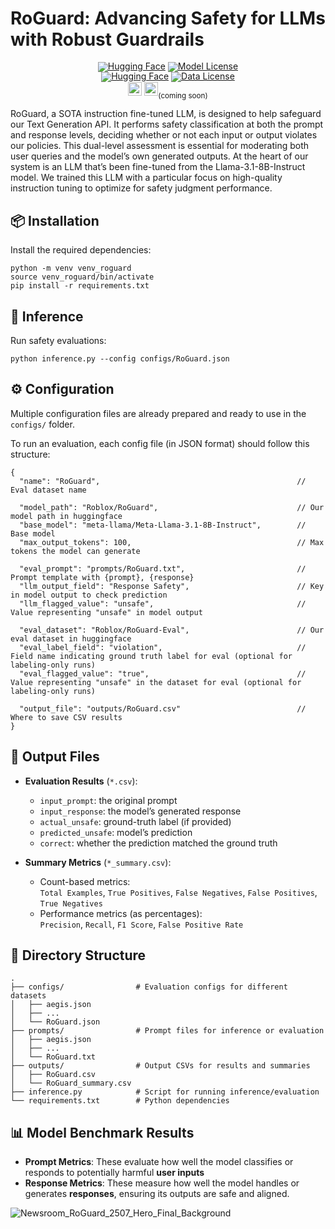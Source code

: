 # RoGuard: Advancing Safety for LLMs with Robust Guardrails


<div align="center" style="line-height: 1;">
  <a href="https://huggingface.co/Roblox/RoGuard" target="_blank"><img alt="Hugging Face" src="https://img.shields.io/badge/%F0%9F%A4%97%20Hugging%20Face-RoGuard-ffc107?color=ffc107&logoColor=white"/></a>
  <a href="https://github.com/Roblox/RoGuard/blob/main/LICENSE"><img src="https://img.shields.io/badge/Model%20License-RAIL_MS-green" alt="Model License"></a>
</div>
<div align="center" style="line-height: 1;">
  <a href="https://huggingface.co/datasets/Roblox/RoGuard-Eval" target="_blank"><img alt="Hugging Face" src="https://img.shields.io/badge/%F0%9F%A4%97%20Hugging%20Face-RoGuardEval-ffc107?color=1783ff&logoColor=white"/></a>
  <a href="https://creativecommons.org/licenses/by-nc-sa/4.0/"><img src="https://img.shields.io/badge/Data%20License-CC_BY_NC_SA_4.0-blue" alt="Data License"></a>
</div>

<div align="center" style="line-height: 1;">
<a href="https://devforum.roblox.com/t/beta-introducing-text-generation-api/3556520" target="_blank"><img src=https://img.shields.io/badge/Roblox-Blog-000000.svg?logo=Roblox height=22px></a>
<img src="https://img.shields.io/badge/ArXiv-Report-b5212f.svg?logo=arxiv" height="22px"><sub>(coming soon)</sub>
</div>

RoGuard, a SOTA instruction fine-tuned LLM, is designed to help safeguard our Text Generation API. It performs safety classification at both the prompt and response levels, deciding whether or not each input or output violates our policies. This dual-level assessment is essential for moderating both user queries and the model’s own generated outputs. At the heart of our system is an LLM that’s been fine-tuned from the Llama-3.1-8B-Instruct model. We trained this LLM with a particular focus on high-quality instruction tuning to optimize for safety judgment performance.  


## 📦 Installation
Install the required dependencies:
```
python -m venv venv_roguard
source venv_roguard/bin/activate 
pip install -r requirements.txt
```

## 🧠 Inference
Run safety evaluations:
```
python inference.py --config configs/RoGuard.json
```

## ⚙️ Configuration
Multiple configuration files are already prepared and ready to use in the `configs/` folder.

To run an evaluation, each config file (in JSON format) should follow this structure:
```
{
  "name": "RoGuard",                                            // Eval dataset name

  "model_path": "Roblox/RoGuard",                               // Our model path in huggingface
  "base_model": "meta-llama/Meta-Llama-3.1-8B-Instruct",        // Base model
  "max_output_tokens": 100,                                     // Max tokens the model can generate

  "eval_prompt": "prompts/RoGuard.txt",                         // Prompt template with {prompt}, {response}
  "llm_output_field": "Response Safety",                        // Key in model output to check prediction
  "llm_flagged_value": "unsafe",                                // Value representing "unsafe" in model output

  "eval_dataset": "Roblox/RoGuard-Eval",                        // Our eval dataset in huggingface
  "eval_label_field": "violation",                              // Field name indicating ground truth label for eval (optional for labeling-only runs)
  "eval_flagged_value": "true",                                 // Value representing "unsafe" in the dataset for eval (optional for labeling-only runs)

  "output_file": "outputs/RoGuard.csv"                          // Where to save CSV results
}
```


## 📄 Output Files

- **Evaluation Results** (`*.csv`):  
  - `input_prompt`: the original prompt  
  - `input_response`: the model’s generated response  
  - `actual_unsafe`: ground-truth label (if provided)  
  - `predicted_unsafe`: model’s prediction  
  - `correct`: whether the prediction matched the ground truth  

- **Summary Metrics** (`*_summary.csv`):  
  - Count-based metrics:  
    `Total Examples`, `True Positives`, `False Negatives`, `False Positives`, `True Negatives`  
  - Performance metrics (as percentages):  
    `Precision`, `Recall`, `F1 Score`, `False Positive Rate`


## 📁 Directory Structure
```
.
├── configs/                # Evaluation configs for different datasets
│   ├── aegis.json
│   ├── ...
│   └── RoGuard.json
├── prompts/                # Prompt files for inference or evaluation
│   ├── aegis.json
│   ├── ...
│   └── RoGuard.txt
├── outputs/                # Output CSVs for results and summaries
│   ├── RoGuard.csv
│   └── RoGuard_summary.csv
├── inference.py            # Script for running inference/evaluation
└── requirements.txt        # Python dependencies
```

## 📊 Model Benchmark Results

- **Prompt Metrics**: These evaluate how well the model classifies or responds to potentially harmful **user inputs**
- **Response Metrics**: These measure how well the model handles or generates **responses**, ensuring its outputs are safe and aligned.

![Newsroom_RoGuard_2507_Hero_Final_Background](https://github.com/user-attachments/assets/cedff355-2322-4e68-a0f1-d9e946f2d29b)

